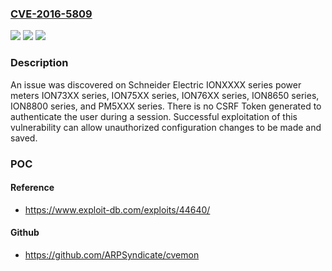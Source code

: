 ### [CVE-2016-5809](https://cve.mitre.org/cgi-bin/cvename.cgi?name=CVE-2016-5809)
![](https://img.shields.io/static/v1?label=Product&message=Schneider%20Electric%20IONXXXX%20Series&color=blue)
![](https://img.shields.io/static/v1?label=Version&message=Schneider%20Electric%20IONXXXX%20Series%20&color=brightgreen)
![](https://img.shields.io/static/v1?label=Vulnerability&message=Schneider%20Electric%20IONXXXX%20Series%20csrf&color=brightgreen)

### Description

An issue was discovered on Schneider Electric IONXXXX series power meters ION73XX series, ION75XX series, ION76XX series, ION8650 series, ION8800 series, and PM5XXX series. There is no CSRF Token generated to authenticate the user during a session. Successful exploitation of this vulnerability can allow unauthorized configuration changes to be made and saved.

### POC

#### Reference
- https://www.exploit-db.com/exploits/44640/

#### Github
- https://github.com/ARPSyndicate/cvemon


